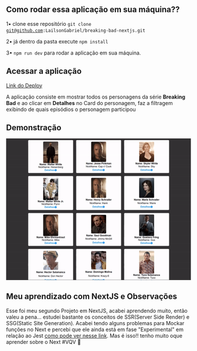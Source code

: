 ## Como rodar essa aplicação em sua máquina??
1• clone esse repositório <code>git clone git@github.com:LailsonGabriel/breaking-bad-nextjs.git</code>

2• já dentro da pasta execute <code>npm install</code>

3• <code>npm run dev</code> para rodar a aplicação em sua máquina.

## Acessar a aplicação
<a href="https://breaking-bad-pied.vercel.app/">Link do Deploy</a>

A aplicação consiste em mostrar todos os personagens da série <strong>Breaking Bad</strong> e ao clicar em <strong>Detalhes</strong> no Card do personagem, faz a filtragem exibindo de quais episódios o personagem participou

## Demonstração
![GIF](https://github.com/LailsonGabriel/breaking-bad-nextjs/blob/main/ezgif.com-gif-maker%20(1).gif)

## Meu aprendizado com NextJS e Observações

Esse foi meu segundo Projeto em NextJS, acabei aprendendo muito, então valeu a pena...
estudei bastante os conceitos de SSR(Server Side Render) e SSG(Static Site Generation).
Acabei tendo alguns problemas para Mockar funções no Next e percebi que ele ainda está em fase "Experimental" em relação ao Jest
<a href="https://nextjs.org/docs/messages/experimental-jest-transformer">como pode ver nesse link</a>.
Mas é isso!! tenho muito oque aprender sobre o Next #VQV 🚀
